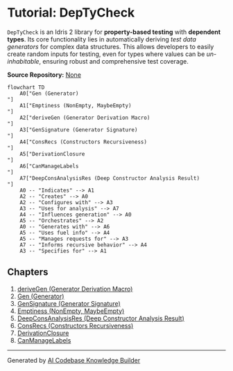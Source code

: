 # Tutorial: DepTyCheck

`DepTyCheck` is an Idris 2 library for **property-based testing** with **dependent types**. Its core functionality lies in automatically
deriving *test data generators* for complex data structures. This allows developers to easily create random inputs for testing, even
for types where values can be *un-inhabitable*, ensuring robust and comprehensive test coverage.


**Source Repository:** [None](None)

```mermaid
flowchart TD
    A0["Gen (Generator)
"]
    A1["Emptiness (NonEmpty, MaybeEmpty)
"]
    A2["deriveGen (Generator Derivation Macro)
"]
    A3["GenSignature (Generator Signature)
"]
    A4["ConsRecs (Constructors Recursiveness)
"]
    A5["DerivationClosure
"]
    A6["CanManageLabels
"]
    A7["DeepConsAnalysisRes (Deep Constructor Analysis Result)
"]
    A0 -- "Indicates" --> A1
    A2 -- "Creates" --> A0
    A2 -- "Configures with" --> A3
    A3 -- "Uses for analysis" --> A7
    A4 -- "Influences generation" --> A0
    A5 -- "Orchestrates" --> A2
    A0 -- "Generates with" --> A6
    A5 -- "Uses fuel info" --> A4
    A5 -- "Manages requests for" --> A3
    A7 -- "Informs recursive behavior" --> A4
    A3 -- "Specifies for" --> A1
```

## Chapters

1. [deriveGen (Generator Derivation Macro)
](01_derivegen__generator_derivation_macro__.md)
2. [Gen (Generator)
](02_gen__generator__.md)
3. [GenSignature (Generator Signature)
](03_gensignature__generator_signature__.md)
4. [Emptiness (NonEmpty, MaybeEmpty)
](04_emptiness__nonempty__maybeempty__.md)
5. [DeepConsAnalysisRes (Deep Constructor Analysis Result)
](05_deepconsanalysisres__deep_constructor_analysis_result__.md)
6. [ConsRecs (Constructors Recursiveness)
](06_consrecs__constructors_recursiveness__.md)
7. [DerivationClosure
](07_derivationclosure_.md)
8. [CanManageLabels
](08_canmanagelabels_.md)


---

Generated by [AI Codebase Knowledge Builder](https://github.com/The-Pocket/Tutorial-Codebase-Knowledge)